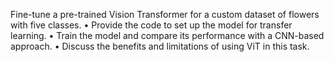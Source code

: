 Fine-tune a pre-trained Vision Transformer for a custom dataset of flowers with five classes.
• Provide the code to set up the model for transfer learning.
• Train the model and compare its performance with a CNN-based approach.
• Discuss the benefits and limitations of using ViT in this task.
